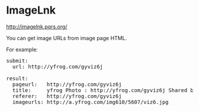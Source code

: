 ImageLnk
========

http://imagelnk.pqrs.org/

You can get image URLs from image page HTML.

For example:

<pre>
submit:
  url: http://yfrog.com/gyviz6j

result:
  pageurl:   http://yfrog.com/gyviz6j
  title:     yfrog Photo : http://yfrog.com/gyviz6j Shared by ImageLnk
  referer:   http://yfrog.com/gyviz6j
  imageurls: http://a.yfrog.com/img610/5607/viz6.jpg
</pre>
